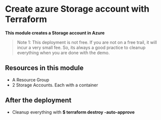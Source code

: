 # Create azure Storage account with Terraform

**This module creates a Storage account in Azure**

> Note 1: This deployment is not free. If you are not on a free trail, it will incur a very small fee. So, its always a good practice to cleanup everything when you are done with the demo.

## Resources in this module

- A Resource Group
- 2 Storage Accounts. Each with a container


## After the deployment

- Cleanup everything with **$ terraform destroy -auto-approve**
